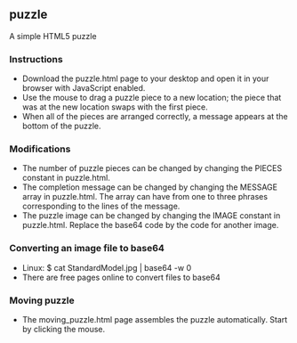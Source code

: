 ## puzzle
A simple HTML5 puzzle

### Instructions
* Download the puzzle.html page to your desktop and open it in your browser with JavaScript enabled.
* Use the mouse to drag a puzzle piece to a new location; the piece that was at the new location swaps with the first piece.
* When all of the pieces are arranged correctly, a message appears at the bottom of the puzzle.

### Modifications
* The number of puzzle pieces can be changed by changing the PIECES constant in puzzle.html.
* The completion message can be changed by changing the MESSAGE array in puzzle.html. The array can have from one to three phrases corresponding to the lines of the message.
* The puzzle image can be changed by changing the IMAGE constant in puzzle.html. Replace the base64 code by the code for another image.

### Converting an image file to base64
* Linux: $ cat StandardModel.jpg | base64 -w 0
* There are free pages online to convert files to base64

### Moving puzzle
* The moving_puzzle.html page assembles the puzzle automatically. Start by clicking the mouse.
